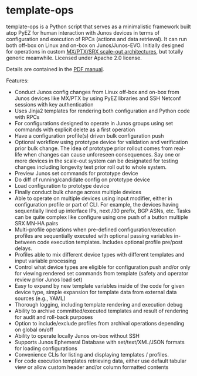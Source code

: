 # template-ops
template-ops is a Python script that serves as a minimalistic framework built atop PyEZ for human interaction with Junos devices in terms of configuration and execution of RPCs (actions and data retrieval). It can run both off-box on Linux and on-box on Junos/Junos-EVO. Initially designed for operations in custom [MX/PTX/SRX scale-out architectures](https://community.juniper.net/blogs/karel-hendrych/2024/02/22/mx-srx-scale-out-system-bulk-junos-config-changes "MX/PTX/SRX scale-out architectures"), but totally generic meanwhile. Licensed under Apache 2.0 license. 

Details are contained in the [PDF manual](https://github.com/JNPRAutomate/template-ops/blob/main/template-ops_man.pdf).

Features:
* Conduct Junos config changes from Linux off-box and on-box from Junos devices like MX/PTX by using PyEZ libraries and SSH Netconf sessions with key authentication
* Uses Jinja2 templates for rendering both configuration and Python code with RPCs
*	For configurations designed to operate in Junos groups using set commands with explicit delete as a first operation
*	Have a configuration profile(s) driven bulk configuration push 
*	Optional workflow using prototype device for validation and verification prior bulk change. The idea of prototype prior rollout comes from real-life when changes can cause unforeseen consequences. Say one or more devices in the scale-out system can be designated for testing changes including longevity test prior roll out to whole system. 
*	Preview Junos set commands for prototype device
*	Do diff of running/candidate config on prototype device 
*	Load configuration to prototype device
*	Finally conduct bulk change across multiple devices 
*	Able to operate on multiple devices using input modifier, either in configuration profile or part of CLI. For example, the devices having sequentially lined up interface IPs, next /30 prefix, BGP ASNs, etc. Tasks can be quite complex like configure using one push of a button multiple SRX MN-HA pairs
*	Multi-profile operations when pre-defined configuration/execution profiles are sequentially executed with optional passing variables in-between code execution templates. Includes optional profile pre/post delays.
*	Profiles able to mix different device types with different templates and input variable processing
*	Control what device types are eligible for configuration push and/or only for viewing rendered set commands from template (safety and operator review prior Junos load set)
*	Easy to expand by new template variables inside of the code for given device type, simple expansion for template data from external data sources (e.g., YAML)
*	Thorough logging, including template rendering and execution debug 
*	Ability to archive committed/executed templates and result of rendering for audit and roll-back purposes
*	Option to include/exclude profiles from archival operations depending on global on/off
*	Ability to operate locally Junos on-box without SSH
*	Supports Junos Ephemeral Database with set/text/XML/JSON formats for loading configurations 
*	Convenience CLIs for listing and displaying templates / profiles.
*	For code execution templates retrieving data, either use default tabular view or allow custom header and/or column formatted contents
